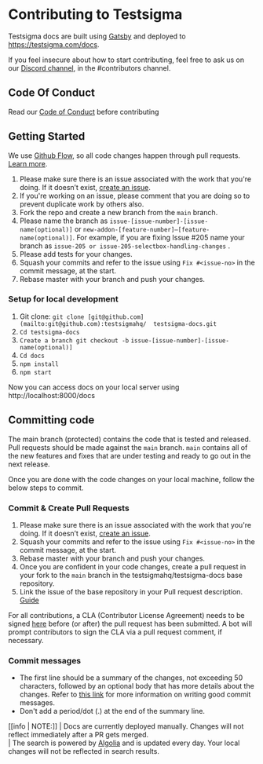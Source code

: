 # Contributing to Testsigma

Testsigma docs are built using [Gatsby](https://www.gatsbyjs.com/) and deployed to https://testsigma.com/docs.

If you feel insecure about how to start contributing, feel free to ask us on our [Discord channel](https://discord.com/invite/5caWS7R6QX), in the #contributors channel. 


## **Code Of Conduct**
Read our [Code of Conduct](CODE_OF_CONDUCT.md) before contributing

## **Getting Started** 

We use [Github Flow](https://guides.github.com/introduction/flow/index.html), so all code changes happen through pull requests. [Learn more](https://blog.scottlowe.org/2015/01/27/using-fork-branch-git-workflow/). 

 1. Please make sure there is an issue associated with the work that you're doing. If it doesn’t exist, [create an issue](https://github.com/testsigmahq/testsigma-docs/issues/new/choose).
 2. If you're working on an issue, please comment that you are doing so to prevent duplicate work by others also.
 3. Fork the repo and create a new branch from the <code>main</code> branch.
 4. Please name the branch as <code>issue-[issue-number]-[issue-name(optional)]</code> or <code>new-addon-[feature-number]–[feature-name(optional)]</code>. For example, if you are fixing Issue #205 name your branch as <code>issue-205 or  issue-205-selectbox-handling-changes</code> .
 5. Please add tests for your changes.
 6. Squash your commits and refer to the issue using `Fix #<issue-no>` in the commit message, at the start.
 7. Rebase master with your branch and push your changes.

### **Setup for local development**

 1. Git clone:  `git clone [git@github.com](mailto:git@github.com):testsigmahq/  testsigma-docs.git `
 2. `Cd testsigma-docs`
 3. `Create a branch git checkout -b`
     <code>issue-[issue-number]-[issue-name(optional)]</code>
 4. `Cd docs`
 5. `npm install`
 6. `npm start `

Now you can access docs on your local server using http://localhost:8000/docs

## **Committing code**

The main branch (protected) contains the code that is tested and released. 
Pull requests should be made against the <code>main</code> branch. <code>main</code> contains all of the new features and fixes that are under testing and ready to go out in the next release.

Once you are done with the code changes on your local machine, follow the below steps to commit.

### **Commit & Create Pull Requests**

1. Please make sure there is an issue associated with the work that you're doing. If it doesn’t exist, [create an issue](https://github.com/testsigmahq/testsigma-docs/issues/new/choose).
2. Squash your commits and refer to the issue using `Fix #<issue-no>` in the commit message, at the start.
3. Rebase master with your branch and push your changes.
4. Once you are confident in your code changes, create a pull request in your fork to the <code>main</code> branch in the testsigmahq/testsigma-docs base repository.
5. Link the issue of the base repository in your Pull request description. [Guide](https://docs.github.com/en/free-pro-team@latest/github/managing-your-work-on-github/linking-a-pull-request-to-an-issue)

For all contributions, a CLA (Contributor License Agreement) needs to be signed [here](https://cla-assistant.io/testsigmahq/testsigma-docs) before (or after) the pull request has been submitted. A bot will prompt contributors to sign the CLA via a pull request comment, if necessary.

### **Commit messages**

- The first line should be a summary of the changes, not exceeding 50 characters, followed   by an optional body that has more details about the changes. Refer to [this link](https://github.com/erlang/otp/wiki/writing-good-commit-messages) for more information on writing good commit messages.
- Don't add a period/dot (.) at the end of the summary line.

[[info | NOTE:]]
| Docs are currently deployed manually. Changes will not reflect immediately after a PR gets merged. <br>
| The search is powered by [Algolia](https://www.algolia.com/) and is updated every day. Your local changes will not be reflected in search results.
